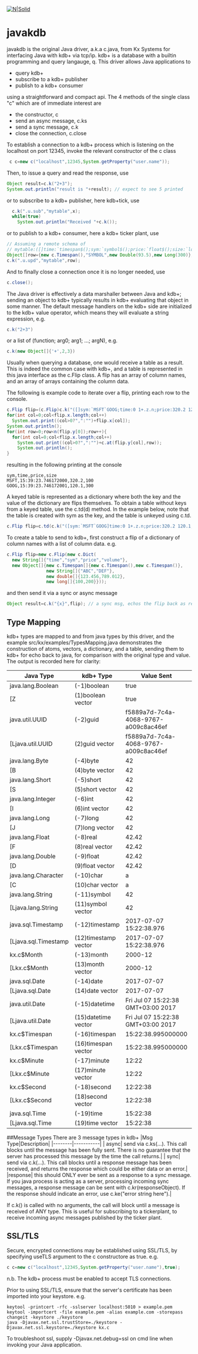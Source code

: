 [![N|Solid](https://avatars2.githubusercontent.com/u/11446750?v=3&s=200)](https://kx.com)
# javakdb

javakdb is the original Java driver, a.k.a c.java, from Kx Systems for interfacing Java with kdb+ via tcp/ip. kdb+ is a database with a builtin programming and query langauge, q. This driver allows Java applications to
 - query kdb+
 - subscribe to a kdb+ publisher
 - publish to a kdb+ consumer 

using a straightforward and compact api. The 4 methods of the single class "c" which are of immediate interest are

 - the constructor, c
 - send an async message, c.ks
 - send a sync message, c.k
 - close the connection, c.close

To establish a connection to a kdb+ process which is listening on the localhost on port 12345, invoke the relevant constructor of the c class

```java
 c c=new c("localhost",12345,System.getProperty("user.name"));
```

Then, to issue a query and read the response, use

```java
Object result=c.k("2+3");
System.out.println("result is "+result); // expect to see 5 printed
```

or to subscribe to a kdb+ publisher, here kdb+tick, use
```java
  c.k(".u.sub","mytable",x);
  while(true)
    System.out.println("Received "+c.k());
```
or to publish to a kdb+ consumer, here a kdb+ ticker plant, use

```java
// Assuming a remote schema of
// mytable:([]time:`timespan$();sym:`symbol$();price:`float$();size:`long$())
Object[]row={new c.Timespan(),"SYMBOL",new Double(93.5),new Long(300)};
c.k(".u.upd","mytable",row);
```
And to finally close a connection once it is no longer needed, use

```java
c.close();
```

The Java driver is effectively a data marshaller between Java and kdb+; sending an object to kdb+ typically results in kdb+ evaluating that object in some manner. The default message handlers on the kdb+ side are initialized to the kdb+ value operator, which means they will evaluate a string expression, e.g.
```java
c.k("2+3")
```
or a list of (function; arg0; arg1; ...; argN), e.g.
```java
c.k(new Object[]{'+',2,3})
```

Usually when querying a database, one would receive a table as a result. This is indeed the common case with kdb+, and a table is represented in this java interface as the c.Flip class. A flip has an array of column names, and an array of arrays containing the column data.

The following is example code to iterate over a flip, printing each row to the console.

```java
c.Flip flip=(c.Flip)c.k("([]sym:`MSFT`GOOG;time:0 1+.z.n;price:320.2 120.1;size:100 300)");
for(int col=0;col<flip.x.length;col++)
  System.out.print((col>0?",":"")+flip.x[col]);
System.out.println();
for(int row=0;row<n(flip.y[0]);row++){
  for(int col=0;col<flip.x.length;col++)
    System.out.print((col>0?",":"")+c.at(flip.y[col],row));
    System.out.println();
}
```

resulting in the following printing at the console

```
sym,time,price,size
MSFT,15:39:23.746172000,320.2,100
GOOG,15:39:23.746172001,120.1,300
```

A keyed table is represented as a dictionary where both the key and the value of the dictionary are flips themselves. To obtain a table without keys from a keyed table, use the c.td(d) method. In the example below, note that the table is created with sym as the key, and the table is unkeyed using c.td.

```java
c.Flip flip=c.td(c.k("([sym:`MSFT`GOOG]time:0 1+.z.n;price:320.2 120.1;size:100 300)"));
```

To create a table to send to kdb+, first construct a flip of a dictionary of column names with a list of column data. e.g.

```java
c.Flip flip=new c.Flip(new c.Dict(
  new String[]{"time","sym","price","volume"},
  new Object[]{new c.Timespan[]{new c.Timespan(),new c.Timespan()},
               new String[]{"ABC","DEF"},
               new double[]{123.456,789.012},
               new long[]{100,200}}));
```

and then send it via a sync or async message

```java
Object result=c.k("{x}",flip); // a sync msg, echos the flip back as result
```

## Type Mapping
kdb+ types are mapped to and from java types by this driver, and the example src/kx/examples/TypesMapping.java demonstrates the construction of atoms, vectors, a dictionary, and a table, sending them to kdb+ for echo back to java, for comparison with the original type and value. The output is recorded here for clarity:

|            Java Type|            kdb+ Type|                            Value Sent|                            kdb+ Value|Match|
|---------------------|---------------------|--------------------------------------|--------------------------------------|-----|
|    java.lang.Boolean|          (-1)boolean|                                  true|                                    1b| true|
|                   [Z|    (1)boolean vector|                                  true|                                   ,1b| true|
|       java.util.UUID|             (-2)guid|  f5889a7d-7c4a-4068-9767-a009c8ac46ef|  f5889a7d-7c4a-4068-9767-a009c8ac46ef| true|
|     [Ljava.util.UUID|       (2)guid vector|  f5889a7d-7c4a-4068-9767-a009c8ac46ef| ,f5889a7d-7c4a-4068-9767-a009c8ac46ef| true|
|       java.lang.Byte|             (-4)byte|                                    42|                                  0x2a| true|
|                   [B|       (4)byte vector|                                    42|                                 ,0x2a| true|
|      java.lang.Short|            (-5)short|                                    42|                                   42h| true|
|                   [S|      (5)short vector|                                    42|                                  ,42h| true|
|    java.lang.Integer|              (-6)int|                                    42|                                   42i| true|
|                   [I|        (6)int vector|                                    42|                                  ,42i| true|
|       java.lang.Long|             (-7)long|                                    42|                                    42| true|
|                   [J|       (7)long vector|                                    42|                                   ,42| true|
|      java.lang.Float|             (-8)real|                                 42.42|                                42.42e| true|
|                   [F|       (8)real vector|                                 42.42|                               ,42.42e| true|
|     java.lang.Double|            (-9)float|                                 42.42|                                 42.42| true|
|                   [D|      (9)float vector|                                 42.42|                                ,42.42| true|
|  java.lang.Character|            (-10)char|                                     a|                                   "a"| true|
|                   [C|      (10)char vector|                                     a|                                  ,"a"| true|
|     java.lang.String|          (-11)symbol|                                    42|                                   `42| true|
|   [Ljava.lang.String|    (11)symbol vector|                                    42|                                  ,`42| true|
|   java.sql.Timestamp|       (-12)timestamp|               2017-07-07 15:22:38.976|         2017.07.07D15:22:38.976000000| true|
| [Ljava.sql.Timestamp| (12)timestamp vector|               2017-07-07 15:22:38.976|        ,2017.07.07D15:22:38.976000000| true|
|           kx.c$Month|           (-13)month|                               2000-12|                              2000.12m| true|
|         [Lkx.c$Month|     (13)month vector|                               2000-12|                             ,2000.12m| true|
|        java.sql.Date|            (-14)date|                            2017-07-07|                            2017.07.07| true|
|      [Ljava.sql.Date|      (14)date vector|                            2017-07-07|                           ,2017.07.07| true|
|       java.util.Date|        (-15)datetime|    Fri Jul 07 15:22:38 GMT+03:00 2017|               2017.07.07T15:22:38.995| true|
|     [Ljava.util.Date|  (15)datetime vector|    Fri Jul 07 15:22:38 GMT+03:00 2017|              ,2017.07.07T15:22:38.995| true|
|        kx.c$Timespan|        (-16)timespan|                    15:22:38.995000000|                  0D15:22:38.995000000| true|
|      [Lkx.c$Timespan|  (16)timespan vector|                    15:22:38.995000000|                 ,0D15:22:38.995000000| true|
|          kx.c$Minute|          (-17)minute|                                 12:22|                                 12:22| true|
|        [Lkx.c$Minute|    (17)minute vector|                                 12:22|                                ,12:22| true|
|          kx.c$Second|          (-18)second|                              12:22:38|                              12:22:38| true|
|        [Lkx.c$Second|    (18)second vector|                              12:22:38|                             ,12:22:38| true|
|        java.sql.Time|            (-19)time|                              15:22:38|                          15:22:38.995| true|
|      [Ljava.sql.Time|      (19)time vector|                              15:22:38|                         ,15:22:38.995| true|


##Message Types
There are 3 message types in kdb+
|Msg Type|Description|
|--------|-----------|
|   async| send via c.ks(...). This call blocks until the message has been fully sent. There is no guarantee that the server has processed this message by the time the call returns.|
|    sync| send via c.k(...). This call blocks until a response message has been received, and returns the response which could be either data or an error.|
|response| this should ONLY ever be sent as a response to a sync message. If you java process is acting as a server, processing incoming sync messages, a response message can be sent with c.kr(responseObject). If the response should indicate an error, use c.ke("error string here").|

If c.k() is called with no arguments, the call  will block until a message is received of ANY type. This is useful for subscribing to a tickerplant, to receive incoming async messages published by the ticker plant.
 
## SSL/TLS
Secure, encrypted connections may be established using SSL/TLS, by specifying useTLS argument to the c constructore as true. e.g.
```java
c c=new c("localhost",12345,System.getProperty("user.name"),true);
```
n.b. The kdb+ process must be enabled to accept TLS connections.

Prior to using SSL/TLS, ensure that the server's certificate has been imported into your keystore. e.g.
```
keytool -printcert -rfc -sslserver localhost:5010 > example.pem
keytool -importcert -file example.pem -alias example.com -storepass changeit -keystore ./keystore
java -Djavax.net.ssl.trustStore=./keystore -Djavax.net.ssl.keystore=./keystore kx.c
 ```
To troubleshoot ssl, supply -Djavax.net.debug=ssl on cmd line when invoking your Java application.
